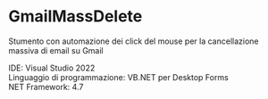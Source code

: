 # GmailMassDelete

Stumento con automazione dei click del mouse per la cancellazione massiva di email su Gmail<br>

IDE: Visual Studio 2022<br>
Linguaggio di programmazione: VB.NET per Desktop Forms<br>
NET Framework: 4.7<br>
